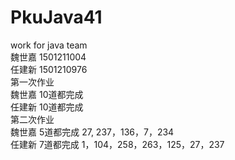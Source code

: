 # PkuJava41
work for java team <br>
魏世嘉 1501211004  <br>
任建新 1501210976  <br>
第一次作业   <br>
魏世嘉  10道都完成  <br>
任建新  10道都完成  <br>
第二次作业   <br>
魏世嘉  5道都完成  27, 237，136，7，234 <br>
任建新  7道都完成  1，104，258，263，125，27，237<br>

